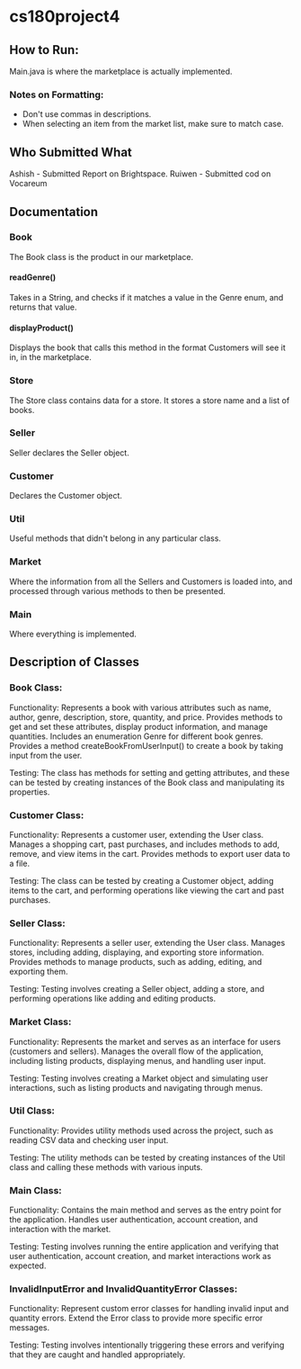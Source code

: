 # cs180project4
## How to Run:
Main.java is where the marketplace is actually implemented.
### Notes on Formatting:
- Don't use commas in descriptions.
- When selecting an item from the market list, make sure to match case.
  
## Who Submitted What
Ashish - Submitted Report on Brightspace.
Ruiwen - Submitted cod on Vocareum


## Documentation
### Book
The Book class is the product in our marketplace. 
#### readGenre()
Takes in a String, and checks if it matches a value in the Genre enum, and returns that value.
#### displayProduct()
Displays the book that calls this method in the format Customers will see it in, in the marketplace.
### Store
The Store class contains data for a store. It stores a store name and a list of books.
### Seller
Seller declares the Seller object.
### Customer
Declares the Customer object.
### Util
Useful methods that didn't belong in any particular class.
### Market
Where the information from all the Sellers and Customers is loaded into, and processed through various methods to 
then be presented.
### Main
Where everything is implemented.


## Description of Classes

### Book Class:

Functionality: Represents a book with various attributes such as name, author, genre, description, store, quantity, and price. 
Provides methods to get and set these attributes, display product information, and manage quantities. 
Includes an enumeration Genre for different book genres. 
Provides a method createBookFromUserInput() to create a book by taking input from the user.

Testing: The class has methods for setting and getting attributes, and these can be tested by creating instances of the Book class and manipulating its properties.

### Customer Class:

Functionality: Represents a customer user, extending the User class. 
Manages a shopping cart, past purchases, and includes methods to add, remove, and view items in the cart. 
Provides methods to export user data to a file.

Testing: The class can be tested by creating a Customer object, adding items to the cart, and performing operations like viewing the cart and past purchases.

### Seller Class:

Functionality: Represents a seller user, extending the User class. 
Manages stores, including adding, displaying, and exporting store information. 
Provides methods to manage products, such as adding, editing, and exporting them.

Testing: Testing involves creating a Seller object, adding a store, and performing operations like adding and editing products.

### Market Class:

Functionality: Represents the market and serves as an interface for users (customers and sellers). 
Manages the overall flow of the application, including listing products, displaying menus, and handling user input.

Testing: Testing involves creating a Market object and simulating user interactions, such as listing products and navigating through menus.

### Util Class:

Functionality: Provides utility methods used across the project, such as reading CSV data and checking user input.

Testing: The utility methods can be tested by creating instances of the Util class and calling these methods with various inputs.

### Main Class:

Functionality: Contains the main method and serves as the entry point for the application. 
Handles user authentication, account creation, and interaction with the market.

Testing: Testing involves running the entire application and verifying that user authentication, account creation, and market interactions work as expected.

### InvalidInputError and InvalidQuantityError Classes:

Functionality: Represent custom error classes for handling invalid input and quantity errors. 
Extend the Error class to provide more specific error messages.

Testing: Testing involves intentionally triggering these errors and verifying that they are caught and handled appropriately.

